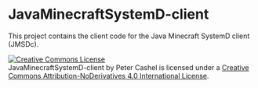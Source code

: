 # JavaMinecraftSystemD-client

This project contains the client code for the Java Minecraft SystemD client (JMSDc).




<a rel="license" href="http://creativecommons.org/licenses/by-nd/4.0/"><img alt="Creative Commons License" style="border-width:0" src="https://i.creativecommons.org/l/by-nd/4.0/88x31.png" /></a><br /><span xmlns:dct="http://purl.org/dc/terms/" property="dct:title">JavaMinecraftSystemD-client</span> by <span xmlns:cc="http://creativecommons.org/ns#" property="cc:attributionName">Peter Cashel</span> is licensed under a <a rel="license" href="http://creativecommons.org/licenses/by-nd/4.0/">Creative Commons Attribution-NoDerivatives 4.0 International License</a>.
